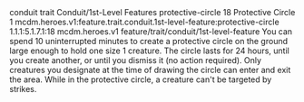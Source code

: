 <ability>
  <metadata>
    <class>conduit</class>
    <feature_type>trait</feature_type>
    <file_dpath>Conduit/1st-Level Features</file_dpath>
    <item_id>protective-circle</item_id>
    <item_index>18</item_index>
    <item_name>Protective Circle</item_name>
    <level>1</level>
    <scc>mcdm.heroes.v1:feature.trait.conduit.1st-level-feature:protective-circle</scc>
    <scdc>1.1.1:5.1.7.1:18</scdc>
    <source>mcdm.heroes.v1</source>
    <type>feature/trait/conduit/1st-level-feature</type>
  </metadata>
  <effects>
    <effect type="mundane">You can spend 10 uninterrupted minutes to create a protective circle on the ground large enough to hold one size 1 creature. The circle lasts for 24 hours, until you create another, or until you dismiss it (no action required). Only creatures you designate at the time of drawing the circle can enter and exit the area. While in the protective circle, a creature can&apos;t be targeted by strikes.</effect>
  </effects>
</ability>
